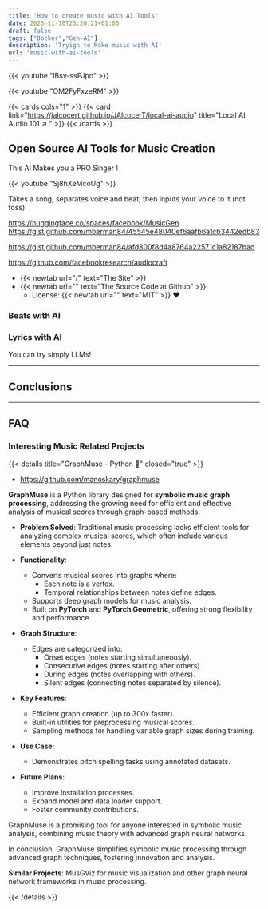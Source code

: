 ```yaml
---
title: "How to create music with AI Tools"
date: 2025-11-10T23:20:21+01:00
draft: false
tags: ["Docker","Gen-AI"]
description: 'Tryign to Make music with AI'
url: 'music-with-ai-tools'
---
```



<!-- 
```
conda create -n textgen python=3.10.9
conda activate textgen
install pytorch: pip3 install torch torchvision torchaudio --index-url https://download.pytorch.org/whl/cu117
git clone https://github.com/oobabooga/text-generation-webui
cd text-generation-webui
pip install -r requirements.txt
python server.py
# download model
# refresh model list
# load model
# switch to chat mode
```


## FAQ


### What it is Gradio?

 Build Machine Learning Applications Easily with Gradio in Python 
<https://www.youtube.com/watch?v=3DGLznJorT8>

https://github.com/NeuralNine/drawing-classifier

https://busterbenson.com/


<!-- ## FAQ

### What is oobabooga?

https://gist.github.com/mberman84/45545e48040ef6aafb6a1cb3442edb83



<!-- #### More about RAGs

https://www.youtube.com/watch?v=_cDRrSAKSnY
https://mer.vin/2024/01/rag-with-chromadb-llama-index-ollama-csv/


https://www.youtube.com/watch?v=71e6xfxrIRs - Understanding Gaussian Processes | Part 1 - What are Gaussian Processes? -->



<!-- #### How to Select the Right Model?

https://www.choosellm.com/ -->

<!-- 
https://docs.privategpt.dev/recipes/choice-of-llm/list-of-ll-ms -->

<!-- 
https://www.youtube.com/watch?v=lBsv-ssPJpo -->

{{< youtube "lBsv-ssPJpo" >}}


{{< youtube "OM2FyFxzeRM" >}}

<!-- 
https://www.youtube.com/watch?v=OM2FyFxzeRM -->


{{< cards cols="1" >}}
  {{< card link="https://jalcocert.github.io/JAlcocerT/local-ai-audio" title="Local AI Audio 101 ↗ " >}}
{{< /cards >}}


## Open Source AI Tools for Music Creation



This AI Makes you a PRO Singer !

<!--
https://www.youtube.com/watch?v=Sj8hXeMcoUg
-->

{{< youtube "Sj8hXeMcoUg" >}}


Takes a song, separates voice and beat, then inputs your voice to it (not foss)

<https://huggingface.co/spaces/facebook/MusicGen>
<https://gist.github.com/mberman84/45545e48040ef6aafb6a1cb3442edb83>


<https://gist.github.com/mberman84/afd800f8d4a8764a22571c1a82187bad>

<https://github.com/facebookresearch/audiocraft>


* {{< newtab url="/" text="The Site" >}}
* {{< newtab url="" text="The Source Code at Github" >}}
    * License: {{< newtab url="" text="MIT" >}} ❤️

### Beats with AI

### Lyrics with AI

You can try simply LLMs!

---

## Conclusions




---

## FAQ



### Interesting Music Related Projects

{{< details title="GraphMuse - Python 📌" closed="true" >}}

* https://github.com/manoskary/graphmuse

**GraphMuse** is a Python library designed for **symbolic music graph processing**, addressing the growing need for efficient and effective analysis of musical scores through graph-based methods.

- **Problem Solved**: Traditional music processing lacks efficient tools for analyzing complex musical scores, which often include various elements beyond just notes. 

- **Functionality**:
  - Converts musical scores into graphs where:
    - Each note is a vertex.
    - Temporal relationships between notes define edges.
  - Supports deep graph models for music analysis.
  - Built on **PyTorch** and **PyTorch Geometric**, offering strong flexibility and performance.

- **Graph Structure**:
  - Edges are categorized into:
    - Onset edges (notes starting simultaneously).
    - Consecutive edges (notes starting after others).
    - During edges (notes overlapping with others).
    - Silent edges (connecting notes separated by silence).

- **Key Features**:
  - Efficient graph creation (up to 300x faster).
  - Built-in utilities for preprocessing musical scores.
  - Sampling methods for handling variable graph sizes during training.

- **Use Case**:
  - Demonstrates pitch spelling tasks using annotated datasets.

- **Future Plans**:
  - Improve installation processes.
  - Expand model and data loader support.
  - Foster community contributions.

GraphMuse is a promising tool for anyone interested in symbolic music analysis, combining music theory with advanced graph neural networks.

In conclusion, GraphMuse simplifies symbolic music processing through advanced graph techniques, fostering innovation and analysis.

**Similar Projects**: MusGViz for music visualization and other graph neural network frameworks in music processing.

{{< /details >}}